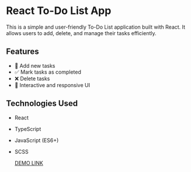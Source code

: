 # React To-Do List App

This is a simple and user-friendly To-Do List application built with React. It allows users to add, delete, and manage their tasks efficiently.

## Features

- 📌 Add new tasks  
- ✅ Mark tasks as completed  
- ❌ Delete tasks  
- 🔄 Interactive and responsive UI  

## Technologies Used

- React
- TypeScript
- JavaScript (ES6+)  
- SCSS 
  
  [DEMO LINK](https://hrebinets.github.io/react_todo_list/)
